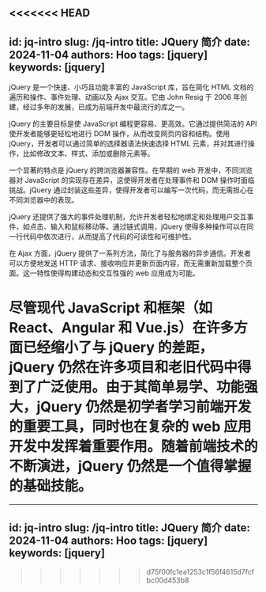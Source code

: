 <<<<<<< HEAD
---
id: jq-intro
slug: /jq-intro
title: JQuery 简介
date: 2024-11-04
authors: Hoo
tags: [jquery]
keywords: [jquery]
---

jQuery 是一个快速、小巧且功能丰富的 JavaScript 库，旨在简化 HTML 文档的遍历和操作、事件处理、动画以及 Ajax 交互。它由 John Resig 于 2006 年创建，经过多年的发展，已成为前端开发中最流行的库之一。

jQuery 的主要目标是使 JavaScript 编程更容易、更高效。它通过提供简洁的 API 使开发者能够更轻松地进行 DOM 操作，从而改变网页内容和结构。使用 jQuery，开发者可以通过简单的选择器语法快速选择 HTML 元素，并对其进行操作，比如修改文本、样式、添加或删除元素等。

一个显著的特点是 jQuery 的跨浏览器兼容性。在早期的 web 开发中，不同浏览器对 JavaScript 的实现存在差异，这使得开发者在处理事件和 DOM 操作时面临挑战。jQuery 通过封装这些差异，使得开发者可以编写一次代码，而无需担心在不同浏览器中的表现。

jQuery 还提供了强大的事件处理机制，允许开发者轻松地绑定和处理用户交互事件，如点击、输入和鼠标移动等。通过链式调用，jQuery 使得多种操作可以在同一行代码中依次进行，从而提高了代码的可读性和可维护性。

在 Ajax 方面，jQuery 提供了一系列方法，简化了与服务器的异步通信。开发者可以方便地发送 HTTP 请求、接收响应并更新页面内容，而无需重新加载整个页面。这一特性使得构建动态和交互性强的 web 应用成为可能。

尽管现代 JavaScript 和框架（如 React、Angular 和 Vue.js）在许多方面已经缩小了与 jQuery 的差距，jQuery 仍然在许多项目和老旧代码中得到了广泛使用。由于其简单易学、功能强大，jQuery 仍然是初学者学习前端开发的重要工具，同时也在复杂的 web 应用开发中发挥着重要作用。随着前端技术的不断演进，jQuery 仍然是一个值得掌握的基础技能。
=======
---
id: jq-intro
slug: /jq-intro
title: JQuery 简介
date: 2024-11-04
authors: Hoo
tags: [jquery]
keywords: [jquery]
---
>>>>>>> d75f00fc1ea1253c1f56f4615d7fcfbc00d453b8
